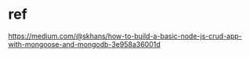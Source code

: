# ref 
https://medium.com/@skhans/how-to-build-a-basic-node-js-crud-app-with-mongoose-and-mongodb-3e958a36001d